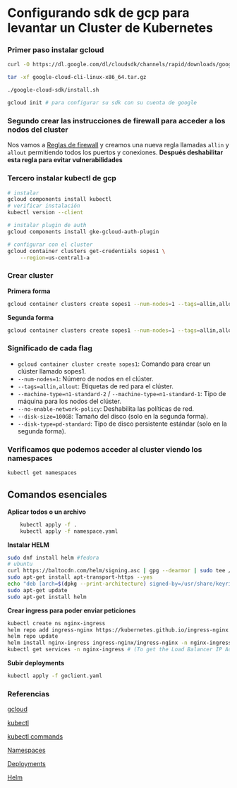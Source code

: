 # Configurando sdk de gcp para levantar un Cluster de Kubernetes


### Primer paso instalar gcloud

```bash
curl -O https://dl.google.com/dl/cloudsdk/channels/rapid/downloads/google-cloud-cli-linux-x86_64.tar.gz

tar -xf google-cloud-cli-linux-x86_64.tar.gz

./google-cloud-sdk/install.sh

gcloud init # para configurar su sdk con su cuenta de google

```

### Segundo crear las instrucciones de firewall para acceder a los nodos del cluster

Nos vamos a [Reglas de firewall](https://console.cloud.google.com/net-security/firewall-manager/firewall-policies/) y creamos una nueva regla llamadas `allin` y `allout` permitiendo todos los puertos y conexiones. **Después deshabilitar esta regla para evitar vulnerabilidades**

### Tercero instalar kubectl de gcp

```bash
# instalar
gcloud components install kubectl
# verificar instalación
kubectl version --client

# instalar plugin de auth 
gcloud components install gke-gcloud-auth-plugin

# configurar con el cluster
gcloud container clusters get-credentials sopes1 \
    --region=us-central1-a
```

### Crear cluster

**Primera forma**
```bash
gcloud container clusters create sopes1 --num-nodes=1 --tags=allin,allout --machine-type=n1-standard-2 --no-enable-network-policy
```

**Segunda forma**
```bash
gcloud container clusters create sopes1 --num-nodes=1 --tags=allin,allout --machine-type=n1-standard-1 --no-enable-network-policy --disk-size=100GB --disk-type pd-standard
```

### Significado de cada flag
- `gcloud container cluster create sopes1`: Comando para crear un clúster llamado sopes1.
- `--num-nodes=1`: Número de nodos en el clúster.
- `--tags=allin,allout`: Etiquetas de red para el clúster.
- `--machine-type=n1-standard-2` / `--machine-type=n1-standard-1`: Tipo de máquina para los nodos del clúster.
- `--no-enable-network-policy`: Deshabilita las políticas de red.
- `--disk-size=100GB`: Tamaño del disco (solo en la segunda forma).
- `--disk-type=pd-standard`: Tipo de disco persistente estándar (solo en la segunda forma).


### Verificamos que podemos acceder al cluster viendo los namespaces

```bash
kubectl get namespaces
```
## Comandos esenciales

**Aplicar todos o un archivo**
```bash
    kubectl apply -f .
    kubectl apply -f namespace.yaml
```

**Instalar HELM**
```bash
sudo dnf install helm #fedora
# ubuntu
curl https://baltocdn.com/helm/signing.asc | gpg --dearmor | sudo tee /usr/share/keyrings/helm.gpg > /dev/null
sudo apt-get install apt-transport-https --yes
echo "deb [arch=$(dpkg --print-architecture) signed-by=/usr/share/keyrings/helm.gpg] https://baltocdn.com/helm/stable/debian/ all main" | sudo tee /etc/apt/sources.list.d/helm-stable-debian.list
sudo apt-get update
sudo apt-get install helm
```

**Crear ingress para poder enviar peticiones**
```bash
kubectl create ns nginx-ingress
helm repo add ingress-nginx https://kubernetes.github.io/ingress-nginx 
helm repo update 
helm install nginx-ingress ingress-nginx/ingress-nginx -n nginx-ingress
kubectl get services -n nginx-ingress # (To get the Load Balancer IP Address)
```

**Subir deployments**
```bash
kubectl apply -f goclient.yaml
```


### Referencias
[gcloud](https://cloud.google.com/sdk/docs/install?hl=es-419)

[kubectl](https://cloud.google.com/kubernetes-engine/docs/how-to/cluster-access-for-kubectl)

[kubectl commands](https://kubernetes.io/docs/reference/generated/kubectl/kubectl-commands)

[Namespaces](https://kubernetes.io/docs/concepts/overview/working-with-objects/namespaces/)

[Deployments](https://kubernetes.io/docs/concepts/workloads/controllers/deployment/)

[Helm](https://helm.sh/docs/intro/quickstart/)